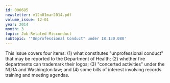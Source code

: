 ```yaml
---
id: 000685
newsletter: v12n01mar2014.pdf
volume_issue: 12-01
year: 2014
month: 3
topic: Job-Related Misconduct
subtopic: '"Unprofessional Conduct" under 18.130.080'
---
```


This issue covers four items: (1) what constitutes "unprofessional conduct" that may be reported to the Department of Health; (2) whether fire departments can trademark their logos; (3) "concerted activities" under the NLRA and Washington law; and (4) some bills of interest involving records training and meeting agendas.